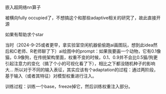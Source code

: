 嵌入超网络nn算子

被横向fully occupied了，不想搞这个和那些adaptive相关的研究了，故此直接开源

如果有帮助求个star

当时（2024-9-25或者更早，拿实验室空闲机器偷偷跑ai画图玩，想到此idea然后和C老师、R老师聊了下）ai绘图中的prompt：如果我要画一个动物，它有0.1像猫，0.9像狗，在传统架构里面，权重不变的时候，0.1、0.9并不会比0.5猫/狗更引起注意力的变化（搞了个小的可视化看了下），相比之下都没随机种子的影响大… 所以对于不同的输入表征，其实应该有个adaptation的过程：通过两阶段，基于输入（或者其特征）对模型权重进行注入。

训练过程：训练一个base，freeze掉它，然后训练权重注入部分。
